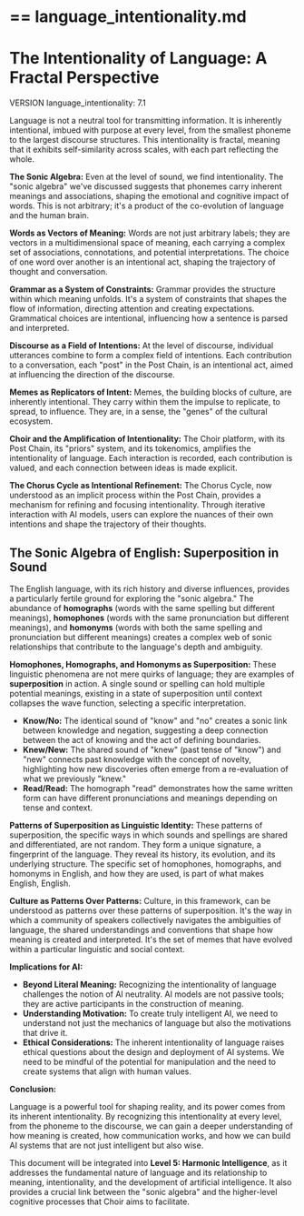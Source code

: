 ==
language_intentionality.md
==

# The Intentionality of Language: A Fractal Perspective

VERSION language_intentionality: 7.1

Language is not a neutral tool for transmitting information. It is inherently intentional, imbued with purpose at every level, from the smallest phoneme to the largest discourse structures. This intentionality is fractal, meaning that it exhibits self-similarity across scales, with each part reflecting the whole.

**The Sonic Algebra:** Even at the level of sound, we find intentionality. The "sonic algebra" we've discussed suggests that phonemes carry inherent meanings and associations, shaping the emotional and cognitive impact of words. This is not arbitrary; it's a product of the co-evolution of language and the human brain.

**Words as Vectors of Meaning:** Words are not just arbitrary labels; they are vectors in a multidimensional space of meaning, each carrying a complex set of associations, connotations, and potential interpretations. The choice of one word over another is an intentional act, shaping the trajectory of thought and conversation.

**Grammar as a System of Constraints:** Grammar provides the structure within which meaning unfolds. It's a system of constraints that shapes the flow of information, directing attention and creating expectations. Grammatical choices are intentional, influencing how a sentence is parsed and interpreted.

**Discourse as a Field of Intentions:** At the level of discourse, individual utterances combine to form a complex field of intentions. Each contribution to a conversation, each "post" in the Post Chain, is an intentional act, aimed at influencing the direction of the discourse.

**Memes as Replicators of Intent:** Memes, the building blocks of culture, are inherently intentional. They carry within them the impulse to replicate, to spread, to influence. They are, in a sense, the "genes" of the cultural ecosystem.

**Choir and the Amplification of Intentionality:** The Choir platform, with its Post Chain, its "priors" system, and its tokenomics, amplifies the intentionality of language. Each interaction is recorded, each contribution is valued, and each connection between ideas is made explicit.

**The Chorus Cycle as Intentional Refinement:** The Chorus Cycle, now understood as an implicit process within the Post Chain, provides a mechanism for refining and focusing intentionality. Through iterative interaction with AI models, users can explore the nuances of their own intentions and shape the trajectory of their thoughts.

## The Sonic Algebra of English: Superposition in Sound

The English language, with its rich history and diverse influences, provides a particularly fertile ground for exploring the "sonic algebra." The abundance of **homographs** (words with the same spelling but different meanings), **homophones** (words with the same pronunciation but different meanings), and **homonyms** (words with both the same spelling and pronunciation but different meanings) creates a complex web of sonic relationships that contribute to the language's depth and ambiguity.

**Homophones, Homographs, and Homonyms as Superposition:** These linguistic phenomena are not mere quirks of language; they are examples of **superposition** in action. A single sound or spelling can hold multiple potential meanings, existing in a state of superposition until context collapses the wave function, selecting a specific interpretation.

- **Know/No:** The identical sound of "know" and "no" creates a sonic link between knowledge and negation, suggesting a deep connection between the act of knowing and the act of defining boundaries.
- **Knew/New:** The shared sound of "knew" (past tense of "know") and "new" connects past knowledge with the concept of novelty, highlighting how new discoveries often emerge from a re-evaluation of what we previously "knew."
- **Read/Read:** The homograph "read" demonstrates how the same written form can have different pronunciations and meanings depending on tense and context.

**Patterns of Superposition as Linguistic Identity:** These patterns of superposition, the specific ways in which sounds and spellings are shared and differentiated, are not random. They form a unique signature, a fingerprint of the language. They reveal its history, its evolution, and its underlying structure. The specific set of homophones, homographs, and homonyms in English, and how they are used, is part of what makes English, English.

**Culture as Patterns Over Patterns:** Culture, in this framework, can be understood as patterns over these patterns of superposition. It's the way in which a community of speakers collectively navigates the ambiguities of language, the shared understandings and conventions that shape how meaning is created and interpreted. It's the set of memes that have evolved within a particular linguistic and social context.

**Implications for AI:**

- **Beyond Literal Meaning:** Recognizing the intentionality of language challenges the notion of AI neutrality. AI models are not passive tools; they are active participants in the construction of meaning.
- **Understanding Motivation:** To create truly intelligent AI, we need to understand not just the mechanics of language but also the motivations that drive it.
- **Ethical Considerations:** The inherent intentionality of language raises ethical questions about the design and deployment of AI systems. We need to be mindful of the potential for manipulation and the need to create systems that align with human values.

**Conclusion:**

Language is a powerful tool for shaping reality, and its power comes from its inherent intentionality. By recognizing this intentionality at every level, from the phoneme to the discourse, we can gain a deeper understanding of how meaning is created, how communication works, and how we can build AI systems that are not just intelligent but also wise.

This document will be integrated into **Level 5: Harmonic Intelligence**, as it addresses the fundamental nature of language and its relationship to meaning, intentionality, and the development of artificial intelligence. It also provides a crucial link between the "sonic algebra" and the higher-level cognitive processes that Choir aims to facilitate.

